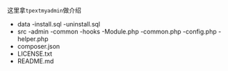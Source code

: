 这里拿`tpextmyadmin`做介绍
+ data
    -install.sql
    -uninstall.sql
+ src
    -admin
    -common
        -hooks
        -Module.php
    -common.php
    -config.php
    -helper.php
+ composer.json
+ LICENSE.txt
+ README.md